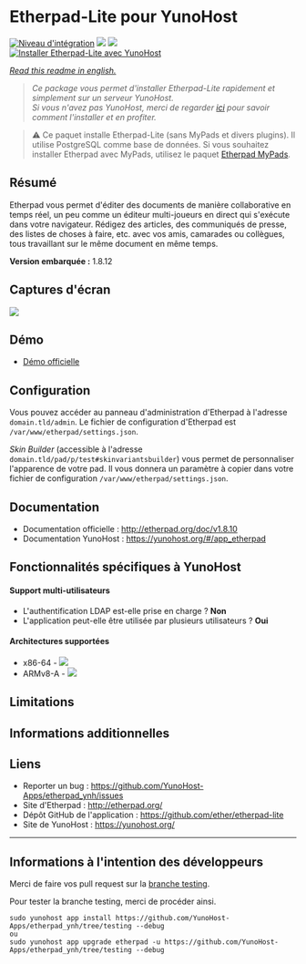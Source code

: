 # Etherpad-Lite pour YunoHost

[![Niveau d'intégration](https://dash.yunohost.org/integration/etherpad.svg)](https://dash.yunohost.org/appci/app/etherpad) ![](https://ci-apps.yunohost.org/ci/badges/etherpad.status.svg) ![](https://ci-apps.yunohost.org/ci/badges/etherpad.maintain.svg)  
[![Installer Etherpad-Lite avec YunoHost](https://install-app.yunohost.org/install-with-yunohost.svg)](https://install-app.yunohost.org/?app=etherpad)

*[Read this readme in english.](./README.md)*

> *Ce package vous permet d'installer Etherpad-Lite rapidement et simplement sur un serveur YunoHost.  
Si vous n'avez pas YunoHost, merci de regarder [ici](https://yunohost.org/#/install_fr) pour savoir comment l'installer et en profiter.*

> :warning: Ce paquet installe Etherpad-Lite (sans MyPads et divers plugins). Il utilise PostgreSQL comme base de données.
> Si vous souhaitez installer Etherpad avec MyPads, utilisez le paquet [Etherpad MyPads](https://github.com/YunoHost-Apps/etherpad_mypads_ynh).

## Résumé
Etherpad vous permet d'éditer des documents de manière collaborative en temps réel, un peu comme un éditeur multi-joueurs en direct qui s'exécute dans votre navigateur. Rédigez des articles, des communiqués de presse, des listes de choses à faire, etc. avec vos amis, camarades ou collègues, tous travaillant sur le même document en même temps.

**Version embarquée :** 1.8.12

## Captures d'écran

![](https://etherpad.org/img/etherpad_demo.gif)

## Démo

* [Démo officielle](https://video.etherpad.com/)

## Configuration

Vous pouvez accéder au panneau d'administration d'Etherpad à l'adresse `domain.tld/admin`. Le fichier de configuration d'Etherpad est `/var/www/etherpad/settings.json`.

*Skin Builder* (accessible à l'adresse `domain.tld/pad/p/test#skinvariantsbuilder`) vous permet de personnaliser l'apparence de votre pad. Il vous donnera un paramètre à copier dans votre fichier de configuration `/var/www/etherpad/settings.json`.

## Documentation

 * Documentation officielle : http://etherpad.org/doc/v1.8.10
 * Documentation YunoHost : https://yunohost.org/#/app_etherpad

## Fonctionnalités spécifiques à YunoHost

#### Support multi-utilisateurs

 * L'authentification LDAP est-elle prise en charge ? **Non**
 * L'application peut-elle être utilisée par plusieurs utilisateurs ? **Oui**

#### Architectures supportées

* x86-64 - [![](https://ci-apps.yunohost.org/ci/logs/etherpad%20%28Apps%29.svg)](https://ci-apps.yunohost.org/ci/apps/etherpad/)
* ARMv8-A - [![](https://ci-apps-arm.yunohost.org/ci/logs/etherpad%20%28Apps%29.svg)](https://ci-apps-arm.yunohost.org/ci/apps/etherpad/)

## Limitations

## Informations additionnelles

## Liens

 * Reporter un bug : https://github.com/YunoHost-Apps/etherpad_ynh/issues
 * Site d'Etherpad : http://etherpad.org/
 * Dépôt GitHub de l'application : https://github.com/ether/etherpad-lite
 * Site de YunoHost : https://yunohost.org/

---

## Informations à l'intention des développeurs

Merci de faire vos pull request sur la [branche testing](https://github.com/YunoHost-Apps/etherpad_ynh/tree/testing).

Pour tester la branche testing, merci de procéder ainsi.
```
sudo yunohost app install https://github.com/YunoHost-Apps/etherpad_ynh/tree/testing --debug
ou
sudo yunohost app upgrade etherpad -u https://github.com/YunoHost-Apps/etherpad_ynh/tree/testing --debug
```
